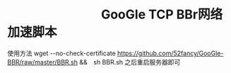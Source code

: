 #                                 GooGle TCP BBr网络加速脚本
使用方法 wget --no-check-certificate https://github.com/52fancy/GooGle-BBR/raw/master/BBR.sh &&　sh BBR.sh
之后重启服务器即可
